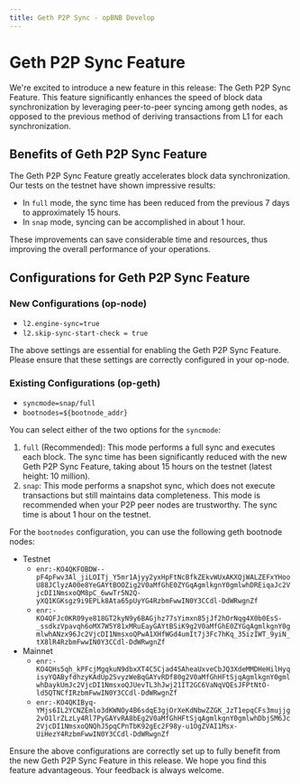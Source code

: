 ```yaml
---
title: Geth P2P Sync - opBNB Develop
---
```

# Geth P2P Sync Feature

We're excited to introduce a new feature in this release: The Geth P2P Sync Feature. This feature significantly enhances the speed of block data synchronization by leveraging peer-to-peer syncing among geth nodes, as opposed to the previous method of deriving transactions from L1 for each synchronization.

## Benefits of Geth P2P Sync Feature

The Geth P2P Sync Feature greatly accelerates block data synchronization. Our tests on the testnet have shown impressive results:

*   In `full` mode, the sync time has been reduced from the previous 7 days to approximately 15 hours.
*   In `snap` mode, syncing can be accomplished in about 1 hour.

These improvements can save considerable time and resources, thus improving the overall performance of your operations.

## Configurations for Geth P2P Sync Feature

### New Configurations (op-node)

*   `l2.engine-sync=true`
*   `l2.skip-sync-start-check = true`

The above settings are essential for enabling the Geth P2P Sync Feature. Please ensure that these settings are correctly configured in your op-node.

### Existing Configurations (op-geth)

*   `syncmode=snap/full`
*   `bootnodes=${bootnode_addr}`

You can select either of the two options for the `syncmode`:

1. `full` (Recommended): This mode performs a full sync and executes each block. The sync time has been significantly reduced with the new Geth P2P Sync Feature, taking about 15 hours on the testnet (latest height: 10 million).
2. `snap`: This mode performs a snapshot sync, which does not execute transactions but still maintains data completeness. This mode is recommended when your P2P peer nodes are trustworthy. The sync time is about 1 hour on the testnet.

For the `bootnodes` configuration, you can use the following geth bootnode nodes:

* Testnet
    *   `enr:-KO4QKFOBDW--pF4pFwv3Al_jiLOITj_Y5mr1Ajyy2yxHpFtNcBfkZEkvWUxAKXQjWALZEFxYHooU88JClyzA00e8YeGAYtBOOZig2V0aMfGhE0ZYGqAgmlkgnY0gmlwhDREiqaJc2VjcDI1NmsxoQM8pC_6wwTr5N2Q-yXQ1KGKsgz9i9EPLk8Ata65pUyYG4RzbmFwwIN0Y3CCdl-DdWRwgnZf`
    *   `enr:-KO4QFJc0KR09ye818GT2kyN9y6BAGjhz77sYimxn85jJf2hOrNqg4X0b0EsS-_ssdkzVpavqh6oMX7W5Y81xMRuEayGAYtBSiK9g2V0aMfGhE0ZYGqAgmlkgnY0gmlwhANzx96Jc2VjcDI1NmsxoQPwA1XHfWGd4umIt7j3Fc7hKq_35izIWT_9yiN_tX8lR4RzbmFwwIN0Y3CCdl-DdWRwgnZf`
* Mainnet
    * `enr:-KO4QHs5qh_kPFcjMgqkuN9dbxXT4C5Cjad4SAheaUxveCbJQ3XdeMMDHeHilHyqisyYQAByfdhzyKAdUp2SvyzWeBqGAYvRDf80g2V0aMfGhHFtSjqAgmlkgnY0gmlwhDaykUmJc2VjcDI1NmsxoQJUevTL3hJwj21IT2GC6VaNqVQEsJFPtNtO-ld5QTNCfIRzbmFwwIN0Y3CCdl-DdWRwgnZf`
    * `enr:-KO4QKIByq-YMjs6IL2YCNZEmlo3dKWNOy4B6sdqE3gjOrXeKdNbwZZGK_JzT1epqCFs3mujjg2vO1lrZLzLy4Rl7PyGAYvRA8bEg2V0aMfGhHFtSjqAgmlkgnY0gmlwhDbjSM6Jc2VjcDI1NmsxoQNQhJ5pqCPnTbK92gEc2F98y-u1OgZVAI1Msx-UiHezY4RzbmFwwIN0Y3CCdl-DdWRwgnZf`
  
Ensure the above configurations are correctly set up to fully benefit from the new Geth P2P Sync Feature in this release. We hope you find this feature advantageous. Your feedback is always welcome.
